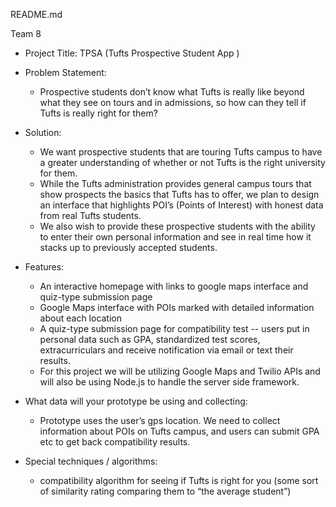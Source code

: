 README.md

Team 8

- Project Title: TPSA (Tufts Prospective Student App )
 
- Problem Statement: 
	* Prospective students don’t know what Tufts is really like beyond what they see on tours and in admissions, so how can they tell if Tufts is really right for them?

- Solution: 
	* We want prospective students that are touring Tufts campus to have a greater understanding of whether or not Tufts is the right university for them. 
	* While the Tufts administration provides general campus tours that show prospects the basics that Tufts has to offer, we plan to design an interface that highlights POI’s (Points of Interest) with honest data from real Tufts students. 
	* We also wish to provide these prospective students with the ability to enter their own personal information and see in real time how it stacks up to previously accepted students.
 
- Features: 
	* An interactive homepage with links to google maps interface and quiz-type submission page
	* Google Maps interface with POIs marked with detailed information about each location
	* A quiz-type submission page for compatibility test -- users put in personal data such as GPA, standardized test scores, extracurriculars and receive notification via  email or text their results.
	* For this project we will be utilizing Google Maps and Twilio APIs and will also be using Node.js to handle the server side framework.

- What data will your prototype be using and collecting: 
	* Prototype uses the user’s gps location. We need to collect information about POIs on Tufts campus, and users can submit GPA etc to get back compatibility results.

- Special techniques / algorithms:
	* compatibility algorithm for seeing if Tufts is right for you (some sort of similarity rating comparing them to “the average student”)
